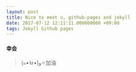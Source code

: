```yaml
---
layout: post
title: Nice to meet u, github-pages and jekyll
date: 2017-07-12 12:11:11.000000000 +09:00
tags: Jekyll Github pages
---
```


#### 幸会
> (๑•̀ㅂ•́)و✧加油